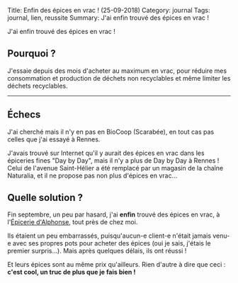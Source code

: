 Title: Enfin des épices en vrac ! (25-09-2018)
Category: journal
Tags: journal, lien, reussite
Summary: J'ai enfin trouvé des épices en vrac !

J'ai enfin trouvé des épices en vrac !

## Pourquoi ?
J'essaie depuis des mois d'acheter au maximum en vrac, pour réduire mes consommation et production de déchets non recyclables et même limiter les déchets recyclables.

---

## Échecs

J'ai cherché mais il n'y en pas en BioCoop (Scarabée), en tout cas pas celles que j'ai essayé à Rennes.

J'avais trouvé sur Internet qu'il y aurait des épices en vrac dans les épiceries fines "Day by Day", mais il n'y a plus de Day by Day à Rennes !
Celui de l'avenue Saint-Hélier a été remplacé par un magasin de la chaîne Naturalia, et il ne propose pas non plus d'épices en vrac…

## Quelle solution ?

Fin septembre, un peu par hasard, j'ai **enfin** trouvé des épices en vrac, à l'[Épicerie d'Alphonse](https://www.google.fr/maps/place/Épicerie+d'Alphonse/@48.1090716,-1.6596107,17z/), tout près de chez moi.

Ils étaient un peu embarrassés, puisqu'aucun-e client-e n'était jamais venu-e avec ses propres pots pour acheter des épices (oui je sais, j'étais le premier surpris…).
Mais après quelques délais, ils ont réussi !

Et leurs épices sont au même prix qu'ailleurs.
Rien d'autre à dire que ceci : **c'est cool, un truc de plus que je fais bien !**
